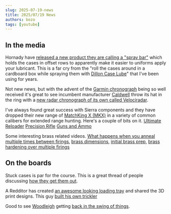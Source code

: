 ```yaml
---
slug: 2025-07-19-news
title: 2025/07/19 News
authors: bozo
tags: [youtube]
---
```


<h2>In the media</h2>

Hornady have [released a new product they are calling a "spray bar"](https://www.youtube.com/watch?v=iR8mYuApG4I) 
which holds the cases in offset rows to apparently make it easier to uniforms apply your lubricant. This is a far 
cry from the "roll the cases around in a cardboard box while spraying them with 
[Dillon Case Lube](/docs/brass/case-lubricants#dillion-case-lube)" that I've been using for years.

Not new news, but with the advent of the [Garmin chronograph](http://localhost:3000/docs/chronographs/#garmin) being so 
well received it's great to see incumbent manufacturer [Caldwell](/docs/chronographs/#caldwell) throw its hat in the 
ring with a [new radar chronograph of its own called Velociradar](https://www.youtube.com/watch?v=7OXAO1MCNY0).

I've always found great success with Sierra components and they have dropped their new range of 
[MatchKing X (MKX)](https://sierrabullets.com/bullets/product-family/matchking-x/) in a variety of common calibers 
for extended range hunting. Here's a couple of bits on it. [Ultimate Reloader](https://www.youtube.com/watch?v=Nc4P-O86FDg) 
[Precision Rifle](https://precision-rifle.com.au/2025/05/07/sierra-matchking-x/) 
[Guns and Ammo](https://www.gunsandammo.com/editorial/sierra-bullets-matchkingx-first-look/524845)

Some interesting brass related videos. [What happens when you anneal multiple times between firings](https://www.youtube.com/watch?v=MbGMVaqX-Tg), 
[brass dimensions](https://www.youtube.com/watch?v=CbIschd4ZYI), [initial brass prep](https://www.youtube.com/watch?v=NSJ0e-y7qqA), 
[brass hardening over multiple firings](https://www.youtube.com/watch?v=4u4b1kcYSCk)

<h2>On the boards</h2>

Stuck cases is par for the course. This is a great thread of people discussing 
[how they get them out](https://www.reddit.com/r/reloading/comments/1m02lok/the_best_feeling_ever_diy_stick_case_remover/).

A Redditor has created [an awesome looking loading tray](https://www.reddit.com/r/reloading/comments/1m0rxi7/3dprinted_reloading_tray_bullet_dish_for_65x55_se/) 
and shared the 3D print designs. This guy [built his own trickler](https://www.reddit.com/r/reloading/comments/1m1yr3w/opentrickler/)

Good to see [Woodleigh](https://www.woodleighbullets.com.au) getting [back in the swing of things](https://www.reddit.com/r/reloading/comments/1m1lpfp/glad_to_have_woodleigh_bullets_back_on_the_shelves/).